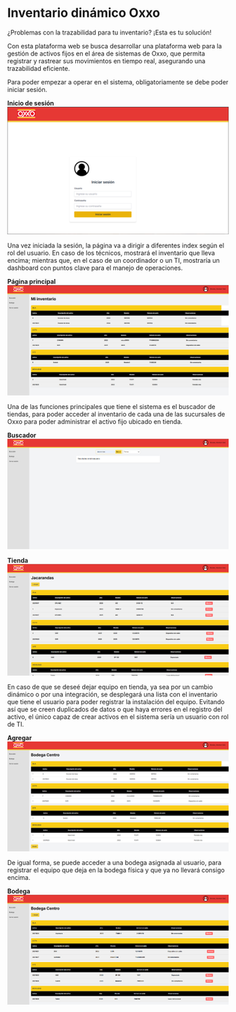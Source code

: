 # Inventario dinámico Oxxo
¿Problemas con la trazabilidad para tu inventario? ¡Esta es tu solución!

Con esta plataforma web se busca desarrollar una plataforma web para la gestión de activos fijos en el área de sistemas de Oxxo, que permita registrar y rastrear sus movimientos en tiempo real, asegurando una trazabilidad eficiente.

Para poder empezar a operar en el sistema, obligatoriamente se debe poder iniciar sesión.
<p align="left">
  <strong>Inicio de sesión</strong>
  <br/>
  <img src="./assets/InicioSesion.png"/>
</p>

Una vez iniciada la sesión, la página va a dirigir a diferentes index según el rol del usuario. En caso de los técnicos, mostrará el inventario que lleva encima; mientras que, en el caso de un coordinador o un TI, mostraría un dashboard con puntos clave para el manejo de operaciones.
<p align="left">
  <strong>Página principal</strong>
  <br/>
  <img src="./assets/PaginaPrincipal.png"/>
</p>

Una de las funciones principales que tiene el sistema es el buscador de tiendas, para poder acceder al inventario de cada una de las sucursales de Oxxo para poder administrar el activo fijo ubicado en tienda.
<p align="left">
  <strong>Buscador</strong>
  <br/>
  <img src="./assets/Buscador.png"/>
</p>
<p align="left">
  <strong>Tienda</strong>
  <br/>
  <img src="./assets/Tienda.png"/>
</p>

En caso de que se deseé dejar equipo en tienda, ya sea por un cambio dinámico o por una integración, se desplegará una lista con el inventario que tiene el usuario para poder registrar la instalación del equipo. Evitando así que se creen duplicados de datos o que haya errores en el registro del activo, el único capaz de crear activos en el sistema sería un usuario con rol de TI.
<p align="left">
  <strong>Agregar</strong>
  <br/>
  <img src="./assets/Anadir.png"/>
</p>

De igual forma, se puede acceder a una bodega asignada al usuario, para registrar el equipo que deja en la bodega física y que ya no llevará consigo encima.
<p align="left">
  <strong>Bodega</strong>
  <br/>
  <img src="./assets/Bodega.png"/>
</p>

